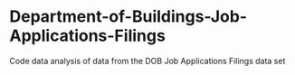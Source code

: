 # Department-of-Buildings-Job-Applications-Filings
Code data analysis of data from the DOB Job Applications Filings data set
